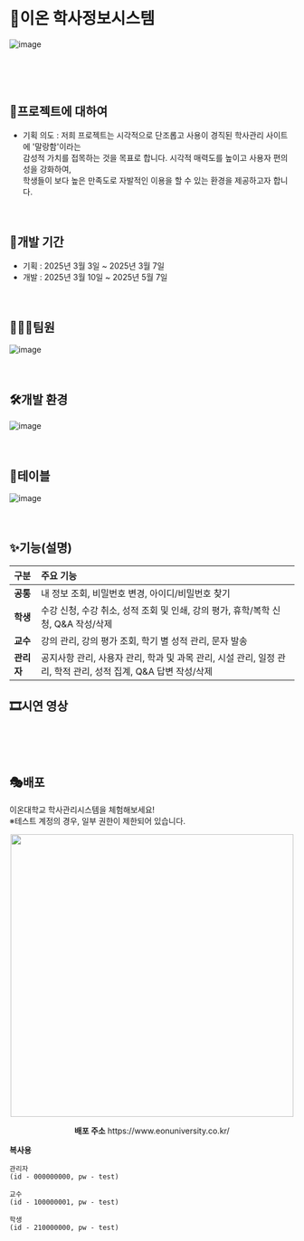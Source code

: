 # 💎이온 학사정보시스템
![image](https://github.com/user-attachments/assets/0b7076da-054c-4d48-8099-e6f724104d08)


<br/><br/><br/>

## 🔎프로젝트에 대하여
- 기획 의도 : 저희 프로젝트는 시각적으로 단조롭고 사용이 경직된 학사관리 사이트에 '말랑함'이라는<br/> 감성적 가치를 접목하는 것을 목표로 합니다.
  시각적 매력도를 높이고 사용자 편의성을 강화하여,<br/> 학생들이 보다 높은 만족도로 자발적인 이용을 할 수 있는 환경을 제공하고자 합니다.
<br/><br/><br/>

## 📆개발 기간
- 기획 : 2025년 3월 3일 ~ 2025년 3월 7일
- 개발 : 2025년 3월 10일 ~ 2025년 5월 7일
<br/><br/><br/>

## 👨‍👧‍👧팀원
![image](https://github.com/user-attachments/assets/a41312e3-c181-4e96-ba3e-50dbc85610c2)
<br/><br/><br/>

## 🛠개발 환경
![image](https://github.com/user-attachments/assets/138e41e7-fe98-4f1f-add3-556a0ddb847c)
<br/><br/><br/>

## 🧩테이블
![image](https://github.com/user-attachments/assets/b16b009a-dacb-4c8a-925e-ec2ee8f4cbe3)
<br/><br/><br/>

## ✨기능(설명)
| 구분 | 주요 기능 |
| :--- | :--- |
| **공통** | 내 정보 조회, 비밀번호 변경, 아이디/비밀번호 찾기 |
| **학생** | 수강 신청, 수강 취소, 성적 조회 및 인쇄, 강의 평가, 휴학/복학 신청, Q&A 작성/삭제 |
| **교수** | 강의 관리, 강의 평가 조회, 학기 별 성적 관리, 문자 발송 |
| **관리자** | 공지사항 관리, 사용자 관리, 학과 및 과목 관리, 시설 관리, 일정 관리, 학적 관리, 성적 집계, Q&A 답변 작성/삭제 |

## 🎞시연 영상
<br/><br/><br/>

## 🎭배포
이온대학교 학사관리시스템을 체험해보세요!
<br/>※테스트 계정의 경우, 일부 권한이 제한되어 있습니다.

<p align="center">
<img src="https://github.com/user-attachments/assets/18e4830a-0676-4b1c-8ed3-3927c57338e6" height="500" width="500"/>
</p>
<p align="center">
<b>배포 주소</b>
https://www.eonuniversity.co.kr/
</p>

<b>복사용</b>
```
관리자
(id - 000000000, pw - test)

교수
(id - 100000001, pw - test)

학생
(id - 210000000, pw - test)
```
